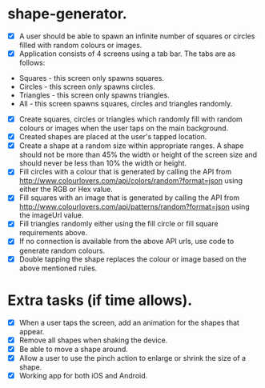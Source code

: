 # shape-generator. 
- [x] A user should be able to spawn an infinite number of squares or circles filled with random colours or images.  
- [x] Application consists of 4 screens using a tab bar. The tabs are as follows:   
*  Squares - this screen only spawns squares.  
*  Circles - this screen only spawns circles.  
*  Triangles - this screen only spawns triangles. 
*  All - this screen spawns squares, circles and triangles randomly.  
- [x] Create squares, circles or triangles which randomly fill with random colours or images when the user taps on the main background.  
- [x] Created shapes are placed at the user's tapped location.  
- [x] Create a shape at a random size within appropriate ranges. A shape should not be more than 45% the width or height of the screen size and should never be less than 10% the width or height.  
- [x] Fill circles with a colour that is generated by calling the API from http://www.colourlovers.com/api/colors/random?format=json using either the RGB or Hex value. 
- [x] Fill squares with an image that is generated by calling the API from http://www.colourlovers.com/api/patterns/random?format=json using the imageUrl value. 
- [x] Fill triangles randomly either using the fill circle or fill square requirements above.  
- [x] If no connection is available from the above API urls, use code to generate random colours. 
- [x] Double tapping the shape replaces the colour or image based on the above mentioned rules.  
# Extra tasks (if time allows). 
- [x] When a user taps the screen, add an animation for the shapes that appear. 
- [x] Remove all shapes when shaking the device. 
- [x] Be able to move a shape around. 
- [x] Allow a user to use the pinch action to enlarge or shrink the size of a shape. 
- [x] Working app for both iOS and Android. 
